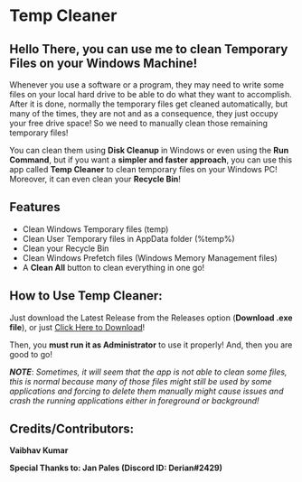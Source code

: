 # Temp Cleaner
**Hello There**, you can use me to clean **Temporary Files** on your **Windows Machine**!
--------
Whenever you use a software or a program, they may need to write some files on your local hard drive to be able to do what they want to accomplish. After it is done, normally the temporary files get cleaned automatically, but many of the times, they are not and as a consequence, they just occupy your free drive space! So we need to manually clean those remaining temporary files!

You can clean them using **Disk Cleanup** in Windows or even using the **Run Command**, but if you want a **simpler and faster approach**, you can use this app called **Temp Cleaner** to clean temporary files on your Windows PC! Moreover, it can even clean your **Recycle Bin**!

## Features
- Clean Windows Temporary files (temp)
- Clean User Temporary files in AppData folder (%temp%)
- Clean your Recycle Bin
- Clean Windows Prefetch files (Windows Memory Management files)
- A **Clean All** button to clean everything in one go!

## How to Use Temp Cleaner:
Just download the Latest Release from the Releases option (**Download .exe file**), or just [Click Here to Download](https://github.com/vaibhavkrkm/Temp-Cleaner/releases/tag/v2.5 "Click Here to Download")!

Then, you **must run it as Administrator** to use it properly!
And, then you are good to go!

***NOTE***: *Sometimes, it will seem that the app is not able to clean some files, this is normal because many of those files might still be used by some applications and forcing to delete them manually might cause issues and crash the running applications either in foreground or background!*

## Credits/Contributors:
**Vaibhav Kumar**

**Special Thanks to: Jan Pales (Discord ID: Derian#2429)**
